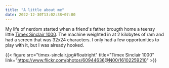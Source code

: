 ```yaml
---
title: "A little about me"
date: 2022-12-30T13:02:38+07:00
---
```


My life of nerdom started when a friend's father brougth home a teensy little
[Timex Sinclair 1000](https://en.wikipedia.org/wiki/Timex_Sinclair_1000). The
machine weighted in at 2 kilobytes of ram and had a screen that was 32x24 
characters. I only had a few opportunities to play with it, but I was already
hooked.


{{< figure src="timex-sinclair.jpg#floatright" title="Timex Sinclair 1000" link="https://www.flickr.com/photos/60944636@N00/16102259210" >}}



